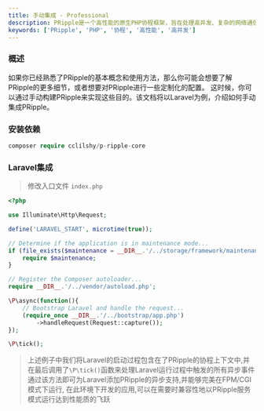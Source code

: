 ```yaml
---
title: 手动集成 - Professional
description: PRipple是一个高性能的原生PHP协程框架，旨在处理高并发、复杂的网络通信和数据操作。本文档将介绍如何手动集成PRipple到Laravel项目中。
keywords: ['PRipple', 'PHP', '协程', '高性能', '高并发']
---
```


### 概述

如果你已经熟悉了PRipple的基本概念和使用方法，那么你可能会想要了解PRipple的更多细节，或者想要对PRipple进行一些定制化的配置。
这时候，你可以通过手动构建PRipple来实现这些目的。该文档将以Laravel为例，介绍如何手动集成PRipple。

### 安装依赖

```php
composer require cclilshy/p-ripple-core
```

### Laravel集成

> 修改入口文件 `index.php`

```php
<?php

use Illuminate\Http\Request;

define('LARAVEL_START', microtime(true));

// Determine if the application is in maintenance mode...
if (file_exists($maintenance = __DIR__.'/../storage/framework/maintenance.php')) {
    require $maintenance;
}

// Register the Composer autoloader...
require __DIR__.'/../vendor/autoload.php';

\P\async(function(){
    // Bootstrap Laravel and handle the request...
    (require_once __DIR__.'/../bootstrap/app.php')
        ->handleRequest(Request::capture());
});

\P\tick();
```

> 上述例子中我们将Laravel的启动过程包含在了PRipple的协程上下文中,并在最后调用了`\P\tick()`函数来处理Laravel运行过程中触发的所有异步事件
> 通过该方法即可为Laravel添加PRipple的异步支持,并能够完美在FPM/CGI模式下运行,
> 在此环境下开发的应用,可以在需要时兼容性地以PRipple服务模式运行达到性能质的飞跃
